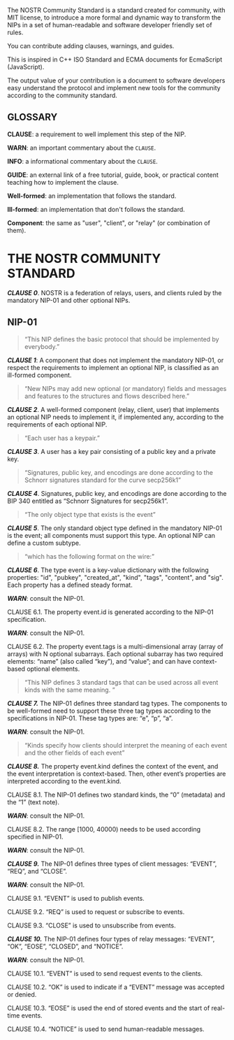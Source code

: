 The NOSTR Community Standard is a standard created for community, with MIT license, to introduce a more formal and dynamic way to transform the NIPs in a set of human-readable and software developer friendly set of rules.

You can contribute adding clauses, warnings, and guides.

This is inspired in C++ ISO Standard and ECMA documents for EcmaScript (JavaScript).

The output value of your contribution is a document to software developers easy understand the protocol and implement new tools for the community according to the community standard.

## GLOSSARY

**CLAUSE**: a requirement to well implement this step of the NIP.

**WARN**: an important commentary about the `CLAUSE`.

**INFO**: a informational commentary about the `CLAUSE`.

**GUIDE**: an external link of a free tutorial, guide, book, or practical content teaching how to implement the clause.

**Well-formed**: an implementation that follows the standard.

**Ill-formed**: an implementation that don't follows the standard.

**Component**: the same as "user", "client", or "relay" (or combination of them).


# THE NOSTR COMMUNITY STANDARD



***CLAUSE 0***. NOSTR is a federation of relays, users, and clients ruled by the mandatory NIP-01 and other optional NIPs.


## NIP-01 


> “This NIP defines the basic protocol that should be implemented by everybody.”

***CLAUSE 1***: A component that does not implement the mandatory NIP-01, or respect the requirements to implement an optional NIP, is classified as an ill-formed component.



> “New NIPs may add new optional (or mandatory) fields and messages and features to the structures and flows described here.”


***CLAUSE 2***. A well-formed component (relay, client, user) that implements an optional NIP needs to implement it, if implemented any, according to the requirements of each optional NIP.


> “Each user has a keypair.”


***CLAUSE 3***.  A user has a key pair consisting of a public key and a private key.


> “Signatures, public key, and encodings are done according to the Schnorr signatures standard for the curve secp256k1”


***CLAUSE 4***. Signatures, public key, and encodings are done according to the BIP 340 entitled as “Schnorr Signatures for secp256k1”.


> “The only object type that exists is the event”


***CLAUSE 5***. The only standard object type defined in the mandatory NIP-01 is the event; all components must support this type. An optional NIP can define a custom subtype.


> “which has the following format on the wire:”


***CLAUSE 6***. The type event is a key-value dictionary with the following properties: "id", "pubkey", "created_at", "kind", "tags", "content", and "sig". Each property has a defined steady format.

***WARN***: consult the NIP-01.

CLAUSE 6.1. The property event.id is generated according to the NIP-01 specification.

***WARN***: consult the NIP-01.

CLAUSE 6.2. The property event.tags is a multi-dimensional array (array of arrays) with N optional subarrays. Each optional subarray has two required elements: “name” (also called “key”), and “value”; and can have context-based optional elements.

> “This NIP defines 3 standard tags that can be used across all event kinds with the same meaning. “


***CLAUSE 7.*** The NIP-01 defines three standard tag types. The components to be well-formed need to support these three tag types according to the specifications in NIP-01. These tag types are: “e”, “p”, “a”.

***WARN***: consult the NIP-01.

> “Kinds specify how clients should interpret the meaning of each event and the other fields of each event”


***CLAUSE 8.*** The property event.kind defines the context of the event, and the event interpretation is context-based. Then, other event’s properties are interpreted according to the event.kind.


CLAUSE 8.1. The NIP-01 defines two standard kinds, the “0” (metadata) and the “1” (text note).

***WARN***: consult the NIP-01.

CLAUSE 8.2. The range [1000, 40000) needs to be used according specified in NIP-01.

***WARN***: consult the NIP-01.

***CLAUSE 9.*** The NIP-01 defines three types of client messages: “EVENT”, “REQ”, and “CLOSE”.

***WARN***: consult the NIP-01.

CLAUSE 9.1. “EVENT” is used to publish events.

CLAUSE 9.2. “REQ” is used to request or subscribe to events.

CLAUSE 9.3. “CLOSE” is used to unsubscribe from events.


***CLAUSE 10.*** The NIP-01 defines four types of relay messages: “EVENT”, “OK”, “EOSE”, “CLOSED”, and “NOTICE”.

***WARN***: consult the NIP-01.

CLAUSE 10.1. “EVENT” is used to send request events to the clients.

CLAUSE 10.2. “OK” is used to indicate if a “EVENT” message was accepted or denied.

CLAUSE 10.3. “EOSE” is used the end of stored events and the start of real-time events.

CLAUSE 10.4. “NOTICE” is used to send human-readable messages.
